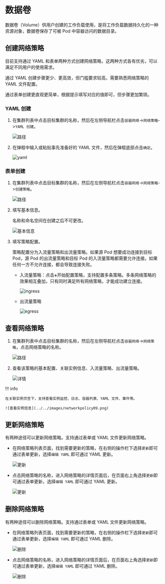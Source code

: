 # 数据卷

数据卷（Volume）供用户创建的工作负载使用，是将工作负载数据持久化的一种资源对象，数据卷保存了可被 Pod 中容器访问的数据目录。

## 创建网络策略

目前支持通过 YAML 和表单两种方式创建网络策略，这两种方式各有优劣，可以满足不同用户的使用需求。

通过 YAML 创建步骤更少、更高效，但门槛要求较高，需要熟悉网络策略的 YAML 文件配置。

通过表单创建更直观更简单，根据提示填写对应的值即可，但步骤更加繁琐。

### YAML 创建

1. 在集群列表中点击目标集群的名称，然后在左侧导航栏点击`容器网络`->`网络策略`->`YAML 创建`。

    ![路径](../../images/networkpolicy01.png)

2. 在弹框中输入或粘贴事先准备好的 YAML 文件，然后在弹框底部点击`确定`。

    ![yaml](../../images/networkpolicy02.png)

### 表单创建

1. 在集群列表中点击目标集群的名称，然后在左侧导航栏点击`容器网络`->`网络策略`->`创建策略`。

    ![路径](../../images/networkpolicy03.png)

2. 填写基本信息。

    名称和命名空间在创建之后不可更改。

    ![基本信息](../../images/networkpolicy04.png)

3. 填写策略配置。

    策略配置分为入流量策略和出流量策略。如果源 Pod 想要成功连接到目标 Pod，源 Pod 的出流量策略和目标 Pod 的入流量策略都需要允许连接。如果任何一方不允许连接，都会导致连接失败。

    - 入流量策略：点击`➕`开始配置策略，支持配置多条策略。多条网络策略的效果相互叠加，只有同时满足所有网络策略，才能成功建立连接。

        ![ingress](../../images/networkpolicy05.png)

    - 出流量策略

        ![egress](../../images/networkpolicy06.png)

## 查看网络策略

1. 在集群列表中点击目标集群的名称，然后在左侧导航栏点击`容器网络`->`网络策略`，点击网络策略的名称。

    ![路径](../../images/networkpolicy07.png)

2. 查看该策略的基本配置、关联实例信息、入流量策略、出流量策略。

    ![详情](../../images/networkpolicy08.png)

!!! info

    在关联实例页签下，支持查看实例监控、日志、容器列表、YAML 文件、事件等。

    ![查看实例信息](../../images/networkpolicy09.png)

## 更新网络策略

有两种途径可以更新网络策略。支持通过表单或 YAML 文件更新网络策略。

- 在网络策略列表页面，找到需要更新的策略，在右侧的操作栏下选择`更新`即可通过表单更新，选择`编辑 YAML` 即可通过 YAML 更新。

    ![更新](../../images/networkpolicy10.png)

- 点击网络策略的名称，进入网络策略的详情页面后，在页面右上角选择`更新`即可通过表单更新，选择`编辑 YAML` 即可通过 YAML 更新。

    ![更新](../../images/networkpolicy11.png)

## 删除网络策略

有两种途径可以删除网络策略。支持通过表单或 YAML 文件更新网络策略。

- 在网络策略列表页面，找到需要更新的策略，在右侧的操作栏下选择`更新`即可通过表单更新，选择`编辑 YAML` 即可通过 YAML 删除。

    ![删除](../../images/networkpolicy12.png)

- 点击网络策略的名称，进入网络策略的详情页面后，在页面右上角选择`更新`即可通过表单更新，选择`编辑 YAML` 即可通过 YAML 删除。

    ![删除](../../images/networkpolicy13.png)

